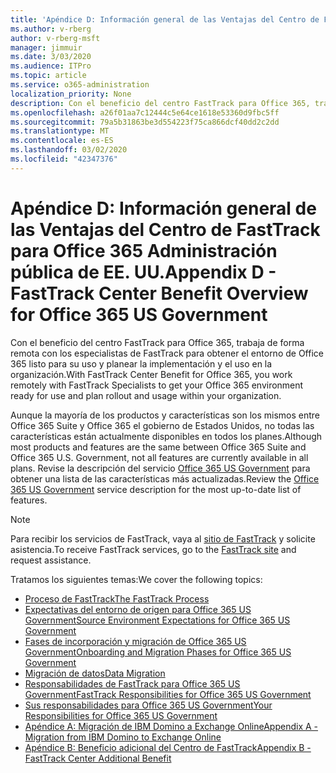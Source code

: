 ```yaml
---
title: 'Apéndice D: Información general de las Ventajas del Centro de FastTrack para Office 365 Administración pública de EE. UU.'
ms.author: v-rberg
author: v-rberg-msft
manager: jimmuir
ms.date: 3/03/2020
ms.audience: ITPro
ms.topic: article
ms.service: o365-administration
localization_priority: None
description: Con el beneficio del centro FastTrack para Office 365, trabaja de forma remota con los especialistas de FastTrack para obtener el entorno de Office 365 listo para su uso y planear la implementación y el uso en la organización.
ms.openlocfilehash: a26f01aa7c12444c5e64ce1618e53360d9fbc5ff
ms.sourcegitcommit: 79a5b31863be3d554223f75ca866dcf40dd2c2dd
ms.translationtype: MT
ms.contentlocale: es-ES
ms.lasthandoff: 03/02/2020
ms.locfileid: "42347376"
---
```

# <a name="appendix-d---fasttrack-center-benefit-overview-for-office-365-us-government"></a><span data-ttu-id="bead0-103">Apéndice D: Información general de las Ventajas del Centro de FastTrack para Office 365 Administración pública de EE. UU.</span><span class="sxs-lookup"><span data-stu-id="bead0-103">Appendix D - FastTrack Center Benefit Overview for Office 365 US Government</span></span>

<span data-ttu-id="bead0-104">Con el beneficio del centro FastTrack para Office 365, trabaja de forma remota con los especialistas de FastTrack para obtener el entorno de Office 365 listo para su uso y planear la implementación y el uso en la organización.</span><span class="sxs-lookup"><span data-stu-id="bead0-104">With FastTrack Center Benefit for Office 365, you work remotely with FastTrack Specialists to get your Office 365 environment ready for use and plan rollout and usage within your organization.</span></span> 
  
<span data-ttu-id="bead0-105">Aunque la mayoría de los productos y características son los mismos entre Office 365 Suite y Office 365 el gobierno de Estados Unidos, no todas las características están actualmente disponibles en todos los planes.</span><span class="sxs-lookup"><span data-stu-id="bead0-105">Although most products and features are the same between Office 365 Suite and Office 365 U.S. Government, not all features are currently available in all plans.</span></span> <span data-ttu-id="bead0-106">Revise la descripción del servicio [Office 365 US Government](https://aka.ms/aboutgovcloud) para obtener una lista de las características más actualizadas.</span><span class="sxs-lookup"><span data-stu-id="bead0-106">Review the [Office 365 US Government](https://aka.ms/aboutgovcloud) service description for the most up-to-date list of features.</span></span>

> [!NOTE]
> <span data-ttu-id="bead0-107">Para recibir los servicios de FastTrack, vaya al [sitio de FastTrack](https://go.microsoft.com/fwlink/?linkid=780698) y solicite asistencia.</span><span class="sxs-lookup"><span data-stu-id="bead0-107">To receive FastTrack services, go to the [FastTrack site](https://go.microsoft.com/fwlink/?linkid=780698) and request assistance.</span></span>  

<span data-ttu-id="bead0-108">Tratamos los siguientes temas:</span><span class="sxs-lookup"><span data-stu-id="bead0-108">We cover the following topics:</span></span>
- [<span data-ttu-id="bead0-109">Proceso de FastTrack</span><span class="sxs-lookup"><span data-stu-id="bead0-109">The FastTrack Process</span></span>](O365-fasttrack-process.md) 
- [<span data-ttu-id="bead0-110">Expectativas del entorno de origen para Office 365 US Government</span><span class="sxs-lookup"><span data-stu-id="bead0-110">Source Environment Expectations for Office 365 US Government</span></span>](US-Gov-appendix-source-environment-expectations.md)   
- [<span data-ttu-id="bead0-111">Fases de incorporación y migración de Office 365 US Government</span><span class="sxs-lookup"><span data-stu-id="bead0-111">Onboarding and Migration Phases for Office 365 US Government</span></span>](US-Gov-appendix-onboarding-and-migration.md)
- [<span data-ttu-id="bead0-112">Migración de datos</span><span class="sxs-lookup"><span data-stu-id="bead0-112">Data Migration</span></span>](O365-data-migration.md)    
- [<span data-ttu-id="bead0-113">Responsabilidades de FastTrack para Office 365 US Government</span><span class="sxs-lookup"><span data-stu-id="bead0-113">FastTrack Responsibilities for Office 365 US Government</span></span>](US-Gov-appendix-fasttrack-responsibilities.md)   
- [<span data-ttu-id="bead0-114">Sus responsabilidades para Office 365 US Government</span><span class="sxs-lookup"><span data-stu-id="bead0-114">Your Responsibilities for Office 365 US Government</span></span>](US-Gov-appendix-your-responsibilities.md) 
- [<span data-ttu-id="bead0-115">Apéndice A: Migración de IBM Domino a Exchange Online</span><span class="sxs-lookup"><span data-stu-id="bead0-115">Appendix A - Migration from IBM Domino to Exchange Online</span></span>](O365-from-ibm-domino-to-exchange-online.md)   
- [<span data-ttu-id="bead0-116">Apéndice B: Beneficio adicional del Centro de FastTrack</span><span class="sxs-lookup"><span data-stu-id="bead0-116">Appendix B - FastTrack Center Additional Benefit</span></span>](O365-fasttrack-additional-benefits.md)


